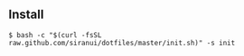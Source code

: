 Install
-------

```
$ bash -c "$(curl -fsSL raw.github.com/siranui/dotfiles/master/init.sh)" -s init
```
